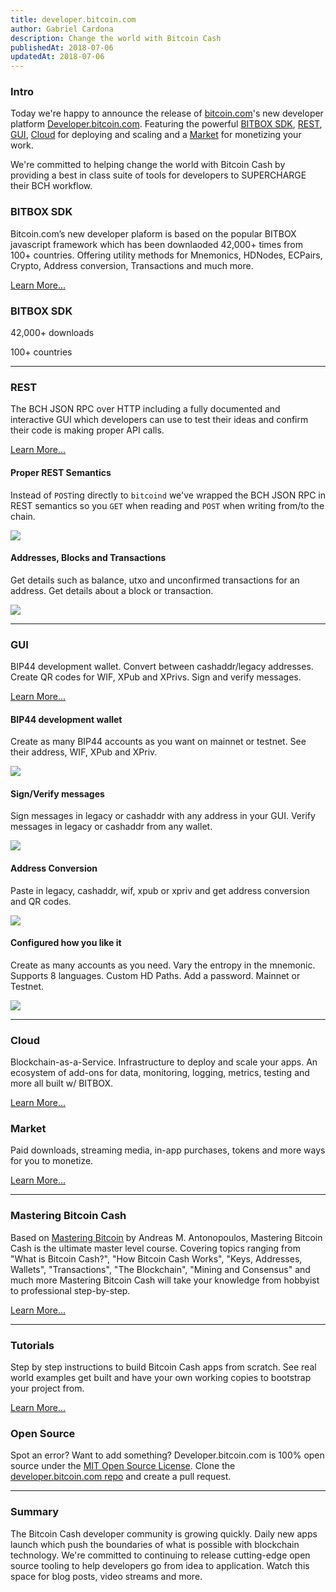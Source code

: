 ```yaml
---
title: developer.bitcoin.com
author: Gabriel Cardona
description: Change the world with Bitcoin Cash
publishedAt: 2018-07-06
updatedAt: 2018-07-06
---
```


### Intro

Today we're happy to announce the release of [bitcoin.com](https://www.bitcoin.com/)'s new developer platform [Developer.bitcoin.com](https://developer.bitcoin.com/). Featuring the powerful [BITBOX SDK](/bitbox), [REST](/rest), [GUI](/gui), [Cloud](/cloud) for deploying and scaling and a [Market](/market) for monetizing your work.

We're committed to helping change the world with Bitcoin Cash by providing a best in class suite of tools for developers to SUPERCHARGE their BCH workflow.

### BITBOX SDK

Bitcoin.com’s new developer plaform is based on the popular BITBOX javascript framework which has been downlaoded 42,000+ times from 100+ countries. Offering utility methods for Mnemonics, HDNodes, ECPairs, Crypto, Address conversion, Transactions and much more.

[Learn More...](/bitbox)

### BITBOX SDK

42,000+ downloads

100+ countries

---

### REST

The BCH JSON RPC over HTTP including a fully documented and interactive GUI which developers can use to test their ideas and confirm their code is making proper API calls.

[Learn More...](/rest)

#### Proper REST Semantics

Instead of `POST`ing directly to `bitcoind` we've wrapped the BCH JSON RPC in REST semantics so you `GET` when reading and `POST` when writing from/to the chain.

![](/images/rest-1.png)

#### Addresses, Blocks and Transactions

Get details such as balance, utxo and unconfirmed transactions for an address. Get details about a block or transaction.

![](/images/rest-2.png)

---

### GUI

BIP44 development wallet. Convert between cashaddr/legacy addresses. Create QR codes for WIF, XPub and XPrivs. Sign and verify messages.

[Learn More...](/gui)

#### BIP44 development wallet

Create as many BIP44 accounts as you want on mainnet or testnet. See their address, WIF, XPub and XPriv.

![](/images/gui1.png)

#### Sign/Verify messages

Sign messages in legacy or cashaddr with any address in your GUI. Verify messages in legacy or cashaddr from any wallet.

![](/images/gui3.png)

#### Address Conversion

Paste in legacy, cashaddr, wif, xpub or xpriv and get address conversion and QR codes.

![](/images/gui2.png)

#### Configured how you like it

Create as many accounts as you need. Vary the entropy in the mnemonic. Supports 8 languages. Custom HD Paths. Add a password. Mainnet or Testnet.

![](/images/gui4.png)

---

### Cloud

Blockchain-as-a-Service. Infrastructure to deploy and scale your apps. An ecosystem of add-ons for data, monitoring, logging, metrics, testing and more all built w/ BITBOX.

[Learn More...](/cloud)

### Market

Paid downloads, streaming media, in-app purchases, tokens and more ways for you to monetize.

[Learn More...](/market)

---

### Mastering Bitcoin Cash

Based on [Mastering Bitcoin](https://github.com/bitcoinbook/bitcoinbook) by Andreas M. Antonopoulos, Mastering Bitcoin Cash is the ultimate master level course. Covering topics ranging from "What is Bitcoin Cash?", "How Bitcoin Cash Works", "Keys, Addresses, Wallets", "Transactions", "The Blockchain", "Mining and Consensus" and much more Mastering Bitcoin Cash will take your knowledge from hobbyist to professional step-by-step.

[Learn More...](/mastering-bitcoin-cash)

---

### Tutorials

Step by step instructions to build Bitcoin Cash apps from scratch. See real world examples get built and have your own working copies to bootstrap your project from.

[Learn More...](/tutorials)

### Open Source

Spot an error? Want to add something? Developer.bitcoin.com is 100% open source under the [MIT Open Source License](https://opensource.org/licenses/MIT). Clone the [developer.bitcoin.com repo](https://github.com/Bitcoin-com/developer.bitcoin.com) and create a pull request.

---

### Summary

The Bitcoin Cash developer community is growing quickly. Daily new apps launch which push the boundaries of what is possible with blockchain technology. We're committed to continuing to release cutting-edge open source tooling to help developers go from idea to application. Watch this space for blog posts, video streams and more.
